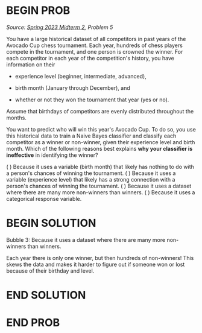 # BEGIN PROB

<i>Source: [Spring 2023 Midterm 2](../sp23-midterm2/index.html), Problem 5</i>

You have a large historical dataset of all competitors in
past years of the Avocado Cup chess tournament. Each year, hundreds of
chess players compete in the tournament, and one person is crowned the
winner. For each competitor in each year of the competition's history,
you have information on their

-   experience level (beginner, intermediate, advanced),

-   birth month (January through December), and

-   whether or not they won the tournament that year (yes or no).

Assume that birthdays of competitors are evenly distributed throughout
the months.

You want to predict who will win this year's Avocado Cup. To do so, you
use this historical data to train a Naive Bayes classifier and classify
each competitor as a winner or non-winner, given their experience level
and birth month. Which of the following reasons best explains **why your
classifier is ineffective** in identifying the winner?

( ) Because it uses a variable (birth month) that likely has nothing to do with a person's chances of winning the tournament.
( ) Because it uses a variable (experience level) that likely has a strong connection with a person's chances of winning the tournament.
( ) Because it uses a dataset where there are many more non-winners than winners.
( ) Because it uses a categorical response variable.

# BEGIN SOLUTION

Bubble 3: Because it uses a dataset where there are many more non-winners than winners.

Each year there is only one winner, but then hundreds of non-winners! This skews the data and makes it harder to figure out if someone won or lost because of their birthday and level.

# END SOLUTION

# END PROB